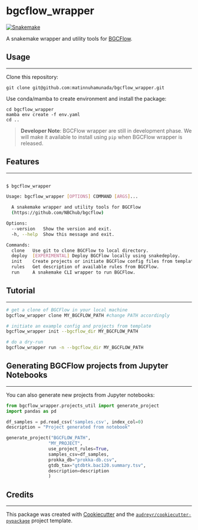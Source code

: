 # bgcflow_wrapper
[![Snakemake](https://img.shields.io/badge/snakemake-≥7.14.0-brightgreen.svg)](https://snakemake.bitbucket.io)

A snakemake wrapper and utility tools for [BGCFlow](https://github.com/NBChub/bgcflow).

## Usage
--------
Clone this repository:

    git clone git@github.com:matinnuhamunada/bgcflow_wrapper.git

Use conda/mamba to create environment and install the package:

    cd bgcflow_wrapper
    mamba env create -f env.yaml
    cd ..

>**Developer Note**: BGCFlow wrapper are still in development phase. We will make it available to install using `pip` when BGCFlow wrapper is released.

## Features
--------
```bash

$ bgcflow_wrapper

Usage: bgcflow_wrapper [OPTIONS] COMMAND [ARGS]...

  A snakemake wrapper and utility tools for BGCFlow
  (https://github.com/NBChub/bgcflow)

Options:
  --version   Show the version and exit.
  -h, --help  Show this message and exit.

Commands:
  clone   Use git to clone BGCFlow to local directory.
  deploy  [EXPERIMENTAL] Deploy BGCFlow locally using snakedeploy.
  init    Create projects or initiate BGCFlow config files from template.
  rules   Get description of available rules from BGCFlow.
  run     A snakemake CLI wrapper to run BGCFlow.
```

## Tutorial
--------
```bash
# get a clone of BGCFlow in your local machine
bgcflow_wrapper clone MY_BGCFLOW_PATH #change PATH accordingly

# initiate an example config and projects from template
bgcflow_wrapper init --bgcflow_dir MY_BGCFLOW_PATH

# do a dry-run
bgcflow_wrapper run -n --bgcflow_dir MY_BGCFLOW_PATH
```

## Generating BGCFlow projects from Jupyter Notebooks
--------
You can also generate new projects from Jupyter notebooks:
```python
from bgcflow_wrapper.projects_util import generate_project
import pandas as pd

df_samples = pd.read_csv('samples.csv', index_col=0)
description = "Project generated from notebook"

generate_project("BGCFLOW_PATH",
                "MY_PROJECT",
                use_project_rules=True,
                samples_csv=df_samples,
                prokka_db="prokka-db.csv",
                gtdb_tax="gtdbtk.bac120.summary.tsv",
                description=description
                )
```

## Credits
-------

This package was created with [Cookiecutter](https://github.com/audreyr/cookiecutter) and the [`audreyr/cookiecutter-pypackage`](https://github.com/audreyr/cookiecutter-pypackage) project template.
